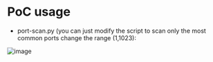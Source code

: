 # PoC usage

- port-scan.py (you can just modify the script to scan only the most common ports change the range (1,1023):

![image](https://user-images.githubusercontent.com/63791682/154459705-4e2c71fb-b031-48b1-8c88-3d9e55a75159.png)
